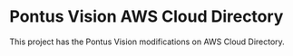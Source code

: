 # Pontus Vision AWS Cloud Directory

This project has the Pontus Vision modifications on AWS Cloud Directory.


